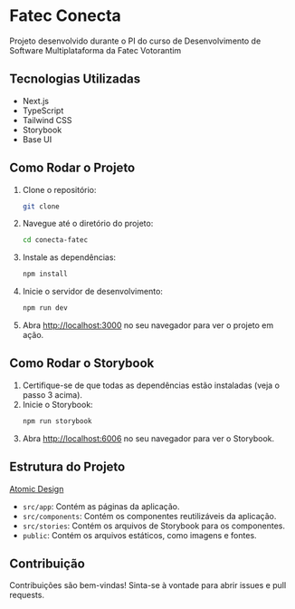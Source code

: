 # Fatec Conecta

Projeto desenvolvido durante o PI do curso de Desenvolvimento de Software Multiplataforma da Fatec Votorantim

## Tecnologias Utilizadas
- Next.js
- TypeScript
- Tailwind CSS
- Storybook
- Base UI

## Como Rodar o Projeto
1. Clone o repositório:
   ```bash
   git clone
   ```
2. Navegue até o diretório do projeto:
    ```bash
    cd conecta-fatec
    ```
3. Instale as dependências:
    ```bash
    npm install
    ```
4. Inicie o servidor de desenvolvimento:
    ```bash
    npm run dev
    ```
5. Abra [http://localhost:3000](http://localhost:3000) no seu navegador para ver o projeto em ação.

## Como Rodar o Storybook

1. Certifique-se de que todas as dependências estão instaladas (veja o passo 3 acima).
2. Inicie o Storybook:
    ```bash
    npm run storybook
    ```
3. Abra [http://localhost:6006](http://localhost:6006) no seu navegador para ver o Storybook.

## Estrutura do Projeto
[Atomic Design](https://medium.com/design-bootcamp/atomic-design-building-better-digital-products-piece-by-piece-8cd9eee04f44)
- `src/app`: Contém as páginas da aplicação.
- `src/components`: Contém os componentes reutilizáveis da aplicação.
- `src/stories`: Contém os arquivos de Storybook para os componentes.
- `public`: Contém os arquivos estáticos, como imagens e fontes.

## Contribuição
Contribuições são bem-vindas! Sinta-se à vontade para abrir issues e pull requests.
